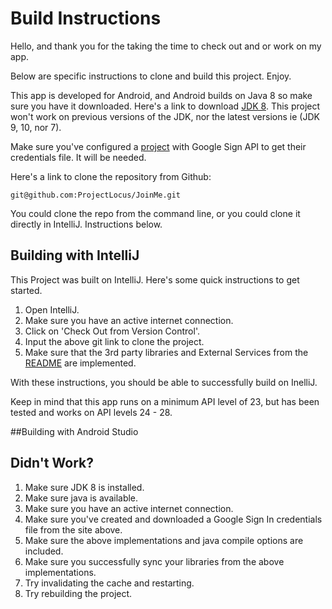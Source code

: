 # Build Instructions
Hello, and thank you for the taking the time to check out and or work on my app.

Below are specific instructions to clone and build this project. Enjoy.

This app is developed for Android, and Android builds on Java 8 so make sure you have it downloaded. Here's a
link to download [JDK 8](https://www.oracle.com/technetwork/java/javase/downloads/jdk8-downloads-2133151.html).
This project won't work on previous versions of the JDK, nor the latest versions ie (JDK 9, 10, nor 7).

Make sure you've configured a [project](https://developers.google.com/identity/sign-in/android/start-integrating) 
with Google Sign API to get their credentials file. It will be needed.

Here's a link to clone the repository from Github:
```
git@github.com:ProjectLocus/JoinMe.git
```
You could clone the repo from the command line, or you could clone it directly in IntelliJ.
Instructions below.
## Building with IntelliJ
This Project was built on IntelliJ. Here's some quick instructions to get started.
1. Open IntelliJ.
2. Make sure you have an active internet connection.
3. Click on 'Check Out from Version Control'.
4. Input the above git link to clone the project.
5. Make sure that the 3rd party libraries and External Services from the [README](https://rawcdn.githack.com/ProjectLocus/JoinMe/7a13faa65ad125e74e50f5d4af6b0d6657facc4a/README.md)
are implemented.
 
With these instructions, you should be able to successfully build on InelliJ.
 
Keep in mind that this app runs on a minimum API level of 23, but has been tested and works on API
levels 24 - 28.
  
##Building with Android Studio

## Didn't Work?
1. Make sure JDK 8 is installed.
2. Make sure java is available.
3. Make sure you have an active internet connection.
4. Make sure you've created and downloaded a Google Sign In credentials file from the site above.
5. Make sure the above implementations and java compile options are included.
6. Make sure you successfully sync your libraries from the above implementations.
7. Try invalidating the cache and restarting.
8. Try rebuilding the project.